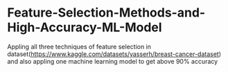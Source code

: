 # Feature-Selection-Methods-and-High-Accuracy-ML-Model
Appling all three techniques of feature selection in dataset(https://www.kaggle.com/datasets/yasserh/breast-cancer-dataset) and also appling one machine learning model to get above 90% accuracy
